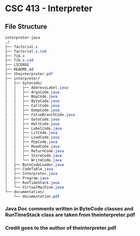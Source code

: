 # CSC 413 - Interpreter

## File Structure
```css
interpreter-java
./
├── factorial.x
├── factorial.x.cod
├── fib.x
├── fib.x.cod
├── LICENSE
├── README.md
├── theinterpreter.pdf
├── interpreter/
│   ├── bytecode/
│   │   ├── AddressLabel.java
│   │   ├── ArgsCode.java
│   │   ├── BopCode.java
│   │   ├── ByteCode.java
│   │   ├── CallCode.java
│   │   ├── DumpCode.java
│   │   ├── FalseBranchCode.java
│   │   ├── GotoCode.java
│   │   ├── HaltCode.java
│   │   ├── LabelCode.java
│   │   ├── LitCode.java
│   │   ├── LoadCode.java
│   │   ├── PopCode.java
│   │   ├── ReadCode.java
│   │   ├── ReturnCode.java
│   │   ├── StoreCode.java
│   │   └── WriteCode.java
│   ├── ByteCodeLoader.java
│   ├── CodeTable.java
│   ├── Interpreter.java
│   ├── Program.java
│   ├── RunTimeStack.java
│   └── VirtualMachine.java
└── documentation/
    └── documentation.pdf
```

### Java Doc comments written in ByteCode classes and RunTimeStack class are taken from theinterpreter.pdf
### Credit goes to the author of theinterpreter.pdf
